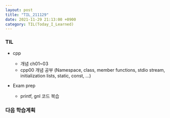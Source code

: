 ```yaml
---
layout: post
title: "TIL_211129"
date: 2021-11-29 21:13:00 +0900
category: TIL(Today_I_Learned)
---
```


### TIL
- cpp
	- 개념 ch01~03
	- cpp00 개념 공부 (Namespace, class, member functions, stdio stream, initialization lists, static, const, ...)

- Exam prep
	- printf, gnl 코드 복습

### 다음 학습계획